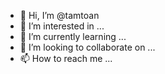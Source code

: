 - 👋 Hi, I’m @tamtoan
- 👀 I’m interested in ...
- 🌱 I’m currently learning ...
- 💞️ I’m looking to collaborate on ...
- 📫 How to reach me ...

<!---
tamtoan/tamtoan is a ✨ special ✨ repository because its `README.md` (this file) appears on your GitHub profile.
You can click the Preview link to take a look at your changes.
--->
